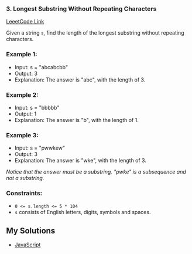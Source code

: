 ### 3. Longest Substring Without Repeating Characters

[LeeetCode Link](https://leetcode.com/problems/longest-substring-without-repeating-characters/)

Given a string `s`, find the length of the longest substring without repeating characters.

### Example 1:
-   Input: s = "abcabcbb"
-   Output: 3
-   Explanation: The answer is "abc", with the length of 3.

### Example 2:
-   Input: s = "bbbbb"
-   Output: 1
-   Explanation: The answer is "b", with the length of 1.

### Example 3:
-   Input: s = "pwwkew"
-   Output: 3
-   Explanation: The answer is "wke", with the length of 3.

_Notice that the answer must be a substring, "pwke" is a subsequence and not a substring._

### Constraints:
-   `0 <= s.length <= 5 * 104`
-   `s` consists of English letters, digits, symbols and spaces.

## My Solutions
- [JavaScript](0003-Longest-Substring-Without-Repeating.js)